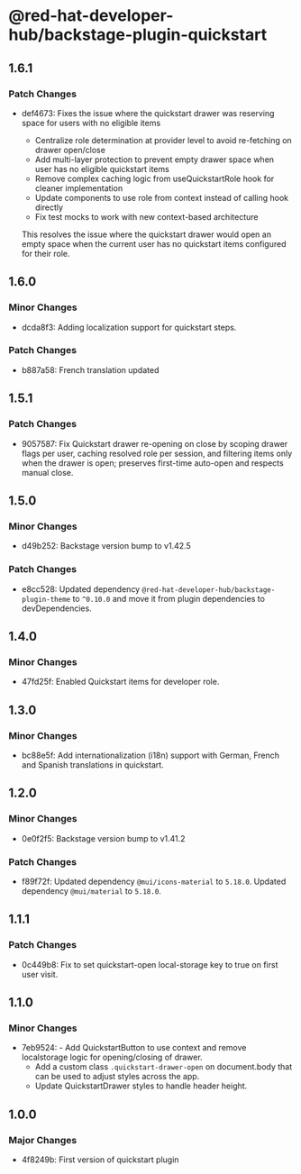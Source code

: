 # @red-hat-developer-hub/backstage-plugin-quickstart

## 1.6.1

### Patch Changes

- def4673: Fixes the issue where the quickstart drawer was reserving space for users with no eligible items

  - Centralize role determination at provider level to avoid re-fetching on drawer open/close
  - Add multi-layer protection to prevent empty drawer space when user has no eligible quickstart items
  - Remove complex caching logic from useQuickstartRole hook for cleaner implementation
  - Update components to use role from context instead of calling hook directly
  - Fix test mocks to work with new context-based architecture

  This resolves the issue where the quickstart drawer would open an empty space when the current user has no quickstart items configured for their role.

## 1.6.0

### Minor Changes

- dcda8f3: Adding localization support for quickstart steps.

### Patch Changes

- b887a58: French translation updated

## 1.5.1

### Patch Changes

- 9057587: Fix Quickstart drawer re-opening on close by scoping drawer flags per user, caching resolved role per session, and filtering items only when the drawer is open; preserves first-time auto-open and respects manual close.

## 1.5.0

### Minor Changes

- d49b252: Backstage version bump to v1.42.5

### Patch Changes

- e8cc528: Updated dependency `@red-hat-developer-hub/backstage-plugin-theme` to `^0.10.0` and move it from plugin dependencies to devDependencies.

## 1.4.0

### Minor Changes

- 47fd25f: Enabled Quickstart items for developer role.

## 1.3.0

### Minor Changes

- bc88e5f: Add internationalization (i18n) support with German, French and Spanish translations in quickstart.

## 1.2.0

### Minor Changes

- 0e0f2f5: Backstage version bump to v1.41.2

### Patch Changes

- f89f72f: Updated dependency `@mui/icons-material` to `5.18.0`.
  Updated dependency `@mui/material` to `5.18.0`.

## 1.1.1

### Patch Changes

- 0c449b8: Fix to set quickstart-open local-storage key to true on first user visit.

## 1.1.0

### Minor Changes

- 7eb9524: - Add QuickstartButton to use context and remove localstorage logic for opening/closing of drawer.
  - Add a custom class `.quickstart-drawer-open` on document.body that can be used to adjust styles across the app.
  - Update QuickstartDrawer styles to handle header height.

## 1.0.0

### Major Changes

- 4f8249b: First version of quickstart plugin
